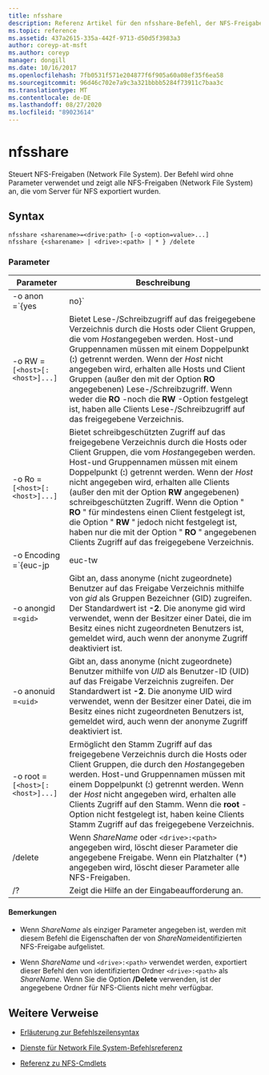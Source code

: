 ```yaml
---
title: nfsshare
description: Referenz Artikel für den nfsshare-Befehl, der NFS-Freigaben (Network File System) steuert.
ms.topic: reference
ms.assetid: 437a2615-335a-442f-9713-d50d5f3983a3
author: coreyp-at-msft
ms.author: coreyp
manager: dongill
ms.date: 10/16/2017
ms.openlocfilehash: 7fb0531f571e204877f6f905a60a08ef35f6ea58
ms.sourcegitcommit: 96d46c702e7a9c3a321bbbb5284f73911c7baa3c
ms.translationtype: MT
ms.contentlocale: de-DE
ms.lasthandoff: 08/27/2020
ms.locfileid: "89023614"
---
```

# <a name="nfsshare"></a>nfsshare

Steuert NFS-Freigaben (Network File System). Der Befehl wird ohne Parameter verwendet und zeigt alle NFS-Freigaben (Network File System) an, die vom Server für NFS exportiert wurden.

## <a name="syntax"></a>Syntax

```
nfsshare <sharename>=<drive:path> [-o <option=value>...]
nfsshare {<sharename> | <drive>:<path> | * } /delete
```

### <a name="parameters"></a>Parameter

| Parameter | Beschreibung |
| --------- | ----------- |
| -o anon =`{yes|no}` | Gibt an, ob anonyme (nicht zugeordnete) Benutzer auf das Freigabe Verzeichnis zugreifen können. |
| -o RW =`[<host>[:<host>]...]` | Bietet Lese-/Schreibzugriff auf das freigegebene Verzeichnis durch die Hosts oder Client Gruppen, die vom *Host*angegeben werden. Host-und Gruppennamen müssen mit einem Doppelpunkt (**:**) getrennt werden. Wenn der *Host* nicht angegeben wird, erhalten alle Hosts und Client Gruppen (außer den mit der Option **RO** angegebenen) Lese-/Schreibzugriff. Wenn weder die **RO** -noch die **RW** -Option festgelegt ist, haben alle Clients Lese-/Schreibzugriff auf das freigegebene Verzeichnis. |
| -o Ro =`[<host>[:<host>]...]` | Bietet schreibgeschützten Zugriff auf das freigegebene Verzeichnis durch die Hosts oder Client Gruppen, die vom *Host*angegeben werden. Host-und Gruppennamen müssen mit einem Doppelpunkt (**:**) getrennt werden. Wenn der *Host* nicht angegeben wird, erhalten alle Clients (außer den mit der Option **RW** angegebenen) schreibgeschützten Zugriff. Wenn die Option " **RO** " für mindestens einen Client festgelegt ist, die Option " **RW** " jedoch nicht festgelegt ist, haben nur die mit der Option " **RO** " angegebenen Clients Zugriff auf das freigegebene Verzeichnis. |
| -o Encoding =`{euc-jp|euc-tw|euc-kr|shift-jis|Big5|Ksc5601|Gb2312-80|Ansi)` | Gibt die sprach Codierung an, die auf einer NFS-Freigabe konfiguriert werden soll. Sie können nur eine Sprache auf der Freigabe verwenden. Dieser Wert kann einen der folgenden Werte enthalten:<ul><li>**EUC-JP:** Japanisch</li><li>**EUC-TW:** Chinesisch</li><li>**EUC-KR:** Koreanisch</li><li>**Shift-JIS:** Japanisch</li><li>**Big5:** Chinesisch</li><li>**Ksc5601:** Koreanisch</li><li>**GB2312-80:** Vereinfachtes Chinesisch</li><li>**ANSI:** ANSI-codiert</li></ul> |
| -o anongid =`<gid>` | Gibt an, dass anonyme (nicht zugeordnete) Benutzer auf das Freigabe Verzeichnis mithilfe von *gid* als Gruppen Bezeichner (GID) zugreifen. Der Standardwert ist **-2**. Die anonyme gid wird verwendet, wenn der Besitzer einer Datei, die im Besitz eines nicht zugeordneten Benutzers ist, gemeldet wird, auch wenn der anonyme Zugriff deaktiviert ist. |
| -o anonuid =`<uid>` | Gibt an, dass anonyme (nicht zugeordnete) Benutzer mithilfe von *UID* als Benutzer-ID (UID) auf das Freigabe Verzeichnis zugreifen. Der Standardwert ist **-2**. Die anonyme UID wird verwendet, wenn der Besitzer einer Datei, die im Besitz eines nicht zugeordneten Benutzers ist, gemeldet wird, auch wenn der anonyme Zugriff deaktiviert ist. |
| -o root =`[<host>[:<host>]...]` | Ermöglicht den Stamm Zugriff auf das freigegebene Verzeichnis durch die Hosts oder Client Gruppen, die durch den *Host*angegeben werden. Host-und Gruppennamen müssen mit einem Doppelpunkt (**:**) getrennt werden. Wenn der *Host* nicht angegeben wird, erhalten alle Clients Zugriff auf den Stamm. Wenn die **root** -Option nicht festgelegt ist, haben keine Clients Stamm Zugriff auf das freigegebene Verzeichnis. |
| /delete | Wenn *ShareName* oder `<drive>:<path>` angegeben wird, löscht dieser Parameter die angegebene Freigabe. Wenn ein Platzhalter (*) angegeben wird, löscht dieser Parameter alle NFS-Freigaben. |
| /? | Zeigt die Hilfe an der Eingabeaufforderung an. |

#### <a name="remarks"></a>Bemerkungen

- Wenn *ShareName* als einziger Parameter angegeben ist, werden mit diesem Befehl die Eigenschaften der von *ShareName*identifizierten NFS-Freigabe aufgelistet.

- Wenn *ShareName* und `<drive>:<path>` verwendet werden, exportiert dieser Befehl den von identifizierten Ordner `<drive>:<path>` als *ShareName*. Wenn Sie die Option **/Delete** verwenden, ist der angegebene Ordner für NFS-Clients nicht mehr verfügbar.

## <a name="additional-references"></a>Weitere Verweise

- [Erläuterung zur Befehlszeilensyntax](command-line-syntax-key.md)

- [Dienste für Network File System-Befehlsreferenz](services-for-network-file-system-command-reference.md)

- [Referenz zu NFS-Cmdlets](/powershell/module/nfs)
